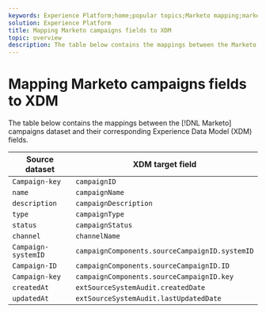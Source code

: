 ```yaml
---
keywords: Experience Platform;home;popular topics;Marketo mapping;marketo mapping;Campaigns;campaigns;Campaigns mapping;campaigns mapping
solution: Experience Platform
title: Mapping Marketo campaigns fields to XDM
topic: overview
description: The table below contains the mappings between the Marketo campaigns dataset and its corresponding XDM fields.
---
```


# Mapping Marketo campaigns fields to XDM

The table below contains the mappings between the [!DNL Marketo] campaigns dataset and their corresponding Experience Data Model (XDM) fields.

| Source dataset | XDM target field |
| -------------- | ---------------- |
| `Campaign-key` | `campaignID` |
| `name` | `campaignName` |
| `description` | `campaignDescription` |
| `type` | `campaignType` |
| `status` | `campaignStatus` |
| `channel` | `channelName` |
| `Campaign-systemID` | `campaignComponents.sourceCampaignID.systemID` |
| `Campaign-ID` | `campaignComponents.sourceCampaignID.ID` |
| `Campaign-key` | `campaignComponents.sourceCampaignID.key` |
| `createdAt` | `extSourceSystemAudit.createdDate` |
| `updatedAt` | `extSourceSystemAudit.lastUpdatedDate` |